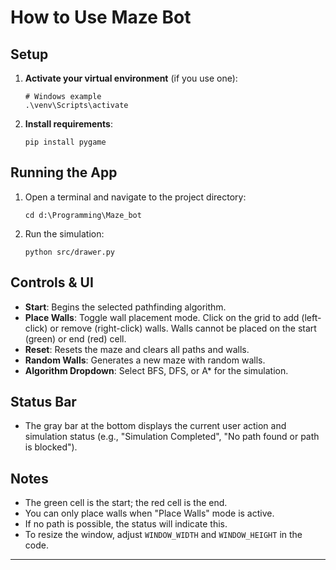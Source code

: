 # How to Use Maze Bot

## Setup

1. **Activate your virtual environment** (if you use one):
   ```
   # Windows example
   .\venv\Scripts\activate
   ```
2. **Install requirements**:
   ```
   pip install pygame
   ```

## Running the App

1. Open a terminal and navigate to the project directory:
   ```
   cd d:\Programming\Maze_bot
   ```
2. Run the simulation:
   ```
   python src/drawer.py
   ```

## Controls & UI

- **Start**: Begins the selected pathfinding algorithm.
- **Place Walls**: Toggle wall placement mode. Click on the grid to add (left-click) or remove (right-click) walls. Walls cannot be placed on the start (green) or end (red) cell.
- **Reset**: Resets the maze and clears all paths and walls.
- **Random Walls**: Generates a new maze with random walls.
- **Algorithm Dropdown**: Select BFS, DFS, or A* for the simulation.

## Status Bar

- The gray bar at the bottom displays the current user action and simulation status (e.g., "Simulation Completed", "No path found or path is blocked").

## Notes

- The green cell is the start; the red cell is the end.
- You can only place walls when "Place Walls" mode is active.
- If no path is possible, the status will indicate this.
- To resize the window, adjust `WINDOW_WIDTH` and `WINDOW_HEIGHT` in the code.

---
